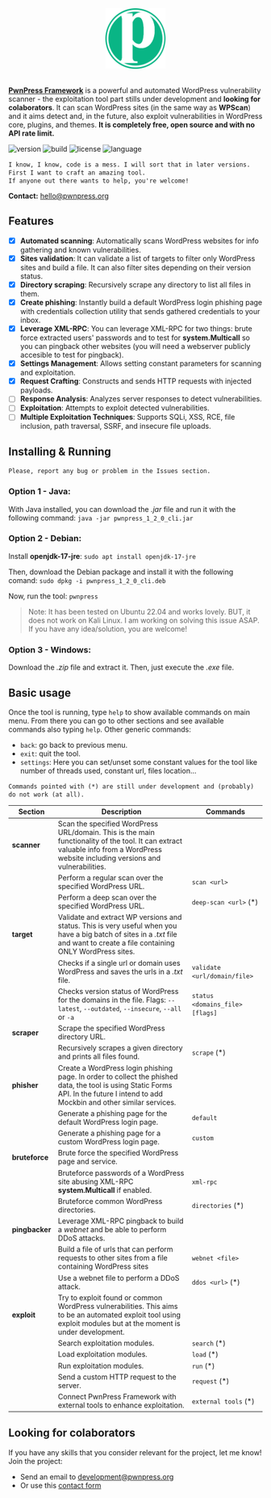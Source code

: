 <div align="center">
  <img src="/pwnpress_img/pwnpress_logo.png" alt="" width="120">
</div>

<br/>

**[PwnPress Framework](http://pwnpress.org/)** is a powerful and automated WordPress vulnerability scanner - the exploitation tool part stills under development and **looking for colaborators**. It can scan WordPress sites (in the same way as **WPScan**) and it aims detect and, in the future, also exploit vulnerabilities in WordPress core, plugins, and themes. **It is completely free, open source and with no API rate limit.**

![version](https://img.shields.io/badge/version-1.2.0-blue)
![build](https://img.shields.io/badge/build-passing-green)
![license](https://img.shields.io/badge/license-GPLv3-lightgrey)
![language](https://img.shields.io/badge/java-17-yellowgreen?stlye=flat&logo=Java)

```
I know, I know, code is a mess. I will sort that in later versions. First I want to craft an amazing tool. 
If anyone out there wants to help, you're welcome!
```

**Contact:** hello@pwnpress.org

## Features

- [x] **Automated scanning**: Automatically scans WordPress websites for info gathering and known vulnerabilities.
- [x] **Sites validation**: It can validate a list of targets to filter only WordPress sites and build a file. It can also filter sites depending on their version status.
- [x] **Directory scraping**: Recursively scrape any directory to list all files in them.
- [x] **Create phishing**: Instantly build a default WordPress login phishing page with credentials collection utility that sends gathered credentials to your inbox.
- [x] **Leverage XML-RPC**: You can leverage XML-RPC for two things: brute force extracted users' passwords and to test for **system.Multicall** so you can pingback other websites (you will need a webserver publicly accesible to test for pingback).
- [x] **Settings Management**: Allows setting constant parameters for scanning and exploitation.
- [x] **Request Crafting**: Constructs and sends HTTP requests with injected payloads.
- [ ] **Response Analysis**: Analyzes server responses to detect vulnerabilities.
- [ ] **Exploitation**: Attempts to exploit detected vulnerabilities.
- [ ] **Multiple Exploitation Techniques**: Supports SQLi, XSS, RCE, file inclusion, path traversal, SSRF, and insecure file uploads.

## Installing & Running 

```
Please, report any bug or problem in the Issues section.
```

### Option 1 - Java:
With Java installed, you can download the *.jar* file and run it with the following command:
`java -jar pwnpress_1_2_0_cli.jar`

### Option 2 - Debian:
Install **openjdk-17-jre**:
`sudo apt install openjdk-17-jre`

Then, download the Debian package and install it with the following comand:
`sudo dpkg -i pwnpress_1_2_0_cli.deb`

Now, run the tool:
`pwnpress`

> Note: It has been tested on Ubuntu 22.04 and works lovely. BUT, it does not work on Kali Linux. I am working on solving this issue ASAP. If you have any idea/solution, you are welcome!

### Option 3 - Windows:
Download the *.zip* file and extract it. Then, just execute the *.exe* file.


## Basic usage

Once the tool is running, type `help` to show available commands on main menu. From there you can go to other sections and see available commands also typing `help`. Other generic commands: 
- `back`: go back to previous menu. 
- `exit`: quit the tool.
- `settings`: Here you can set/unset some constant values for the tool like number of threads used, constant url, files location...

```
Commands pointed with (*) are still under development and (probably) do not work (at all).
```

|Section|Description|Commands|
|--|--|--|
| **scanner** | Scan the specified WordPress URL/domain. This is the main functionality of the tool. It can extract valuable info from a WordPress website including versions and vulnerabilities. |  |
|  | Perform a regular scan over the specified WordPress URL. | `scan <url>` |
|  | Perform a deep scan over the specified WordPress URL. | `deep-scan <url>` (*) |
| **target** | Validate and extract WP versions and status. This is very useful when you have a big batch of sites in a *.txt* file and want to create a file containing ONLY WordPress sites. |  |
|  | Checks if a single url or domain uses WordPress and saves the urls in a *.txt* file. | `validate <url/domain/file>` |
|  | Checks version status of WordPress for the domains in the file. Flags: `--latest`, `--outdated`, `--insecure`, `--all` or `-a` | `status <domains_file> [flags]` |
| **scraper** | Scrape the specified WordPress directory URL. |  |
|  | Recursively scrapes a given directory and prints all files found. | `scrape` (*) |
| **phisher** | Create a WordPress login phishing page. In order to collect the phished data, the tool is using Static Forms API. In the future I intend to add Mockbin and other similar services. |  |
|  | Generate a phishing page for the default WordPress login page. | `default` |
|  | Generate a phishing page for a custom WordPress login page. | `custom` |
| **bruteforce** | Brute force the specified WordPress page and service. |  |
|  | Bruteforce passwords of a WordPress site abusing XML-RPC **system.Multicall** if enabled. | `xml-rpc` |
|  | Bruteforce common WordPress directories. | `directories` (*) |
| **pingbacker** | Leverage XML-RPC pingback to build a *webnet* and be able to perform DDoS attacks. |  |
|  | Build a file of urls that can perform requests to other sites from a file containing WordPress sites | `webnet <file>` |
|  | Use a webnet file to perform a DDoS attack. | `ddos <url>` (*) |
| **exploit** | Try to exploit found or common WordPress vulnerabilities. This aims to be an automated exploit tool using exploit modules but at the moment is under development. |  |
|  | Search exploitation modules. | `search` (*) |
|  | Load exploitation modules. | `load` (*) |
|  | Run exploitation modules. | `run` (*) |
|  | Send a custom HTTP request to the server. | `request` (*) |
|  | Connect PwnPress Framework with external tools to enhance exploitation. | `external tools` (*) |

## Looking for colaborators

If you have any skills that you consider relevant for the project, let me know! Join the project:

- Send an email to development@pwnpress.org
- Or use this [contact form](https://pwnpress.org/#contact)
